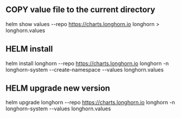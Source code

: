 ## COPY value file to the current directory
helm show values --repo https://charts.longhorn.io longhorn > longhorn.values

## HELM install
helm install longhorn --repo https://charts.longhorn.io longhorn -n longhorn-system --create-namespace --values longhorn.values

## HELM upgrade new version
helm upgrade longhorn --repo https://charts.longhorn.io longhorn -n longhorn-system --values longhorn.values


